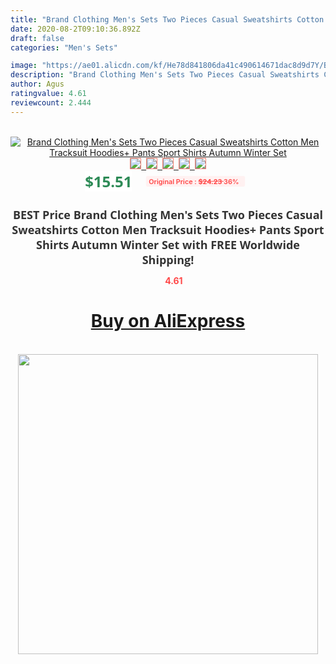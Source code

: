 ```yaml
---
title: "Brand Clothing Men's Sets Two Pieces Casual Sweatshirts Cotton Men Tracksuit Hoodies+ Pants Sport Shirts Autumn Winter Set"
date: 2020-08-2T09:10:36.892Z
draft: false
categories: "Men's Sets"

image: "https://ae01.alicdn.com/kf/He78d841806da41c490614671dac8d9d7Y/Brand-Clothing-Men-s-Sets-Two-Pieces-Casual-Sweatshirts-Cotton-Men-Tracksuit-Hoodies-Pants-Sport-Shirts.png_220x220.png"
description: "Brand Clothing Men's Sets Two Pieces Casual Sweatshirts Cotton Men Tracksuit Hoodies+ Pants Sport Shirts Autumn Winter Set"
author: Agus
ratingvalue: 4.61
reviewcount: 2.444
---
```

<br>
<div style="text-align: center;">
<a href="https://s.click.aliexpress.com/e/_9GR1RJ" target="_blank" rel="nofollow noopener noreferrer"><img alt="Brand Clothing Men's Sets Two Pieces Casual Sweatshirts Cotton Men Tracksuit Hoodies+ Pants Sport Shirts Autumn Winter Set" class="magnifier-image" src="https://ae01.alicdn.com/kf/He78d841806da41c490614671dac8d9d7Y/Brand-Clothing-Men-s-Sets-Two-Pieces-Casual-Sweatshirts-Cotton-Men-Tracksuit-Hoodies-Pants-Sport-Shirts.png_220x220.png_640x640.jpg">
<br>
<img style="border:1px solid salmon" src="https://ae01.alicdn.com/kf/He78d841806da41c490614671dac8d9d7Y/Brand-Clothing-Men-s-Sets-Two-Pieces-Casual-Sweatshirts-Cotton-Men-Tracksuit-Hoodies-Pants-Sport-Shirts.png_120x120.jpg">&nbsp;&nbsp;<img style="border:1px solid salmon" src="https://ae01.alicdn.com/kf/Hfe633958a40149c68b7bb20e37340a5an/Brand-Clothing-Men-s-Sets-Two-Pieces-Casual-Sweatshirts-Cotton-Men-Tracksuit-Hoodies-Pants-Sport-Shirts.png_120x120.jpg">&nbsp;&nbsp;<img style="border:1px solid salmon" src="https://ae01.alicdn.com/kf/H1162061c27e54476aad41f62bcbb8a62F/Brand-Clothing-Men-s-Sets-Two-Pieces-Casual-Sweatshirts-Cotton-Men-Tracksuit-Hoodies-Pants-Sport-Shirts.jpg_120x120.jpg">&nbsp;&nbsp;<img style="border:1px solid salmon" src="https://ae01.alicdn.com/kf/H5e943e5327ae4b7daba0d951d1ca1ae1i/Brand-Clothing-Men-s-Sets-Two-Pieces-Casual-Sweatshirts-Cotton-Men-Tracksuit-Hoodies-Pants-Sport-Shirts.jpg_120x120.jpg">&nbsp;&nbsp;<img style="border:1px solid salmon" src="https://ae01.alicdn.com/kf/Hde08bf0f367e4b70b8ed03925c9d9722d/Brand-Clothing-Men-s-Sets-Two-Pieces-Casual-Sweatshirts-Cotton-Men-Tracksuit-Hoodies-Pants-Sport-Shirts.png_120x120.jpg"></a></div><br0>
<div style="text-align: center;"><span style="background-color: white; border: 0px; box-sizing: border-box; color: seagreen; display: inline-block; font-family: &quot;open sans&quot; , &quot;arial&quot; , &quot;helvetica&quot; , sans-serif , &quot;heiti&quot;; font-size: 24px; font-stretch: inherit; font-weight: 700; line-height: inherit; margin: 0px 10px 0px 0px; padding: 0px; vertical-align: middle;">$15.51 </span>
<span style="background: rgb(255 , 241 , 241); border-radius: 3px; border: 0px; box-sizing: border-box; color: #ff4747; display: inline-block; font-family: inherit; font-size: 12px; font-stretch: inherit; font-style: inherit; font-variant: inherit; font-weight: 600; line-height: inherit; margin: 0px; padding: 2px 5px; transform: scale(0.9); vertical-align: middle;">Original Price : <b style="text-decoration: line-through;">$24.23 </b> 36%&nbsp;&nbsp;</span></div>
<h1 style="color: #333333; display: inline-block; font-family: &quot;open sans&quot; , &quot;arial&quot; , &quot;helvetica&quot; , sans-serif , &quot;heiti&quot;; font-size: 18px; font-stretch: inherit; font-weight: 700; text-align: center;">BEST Price Brand Clothing Men's Sets Two Pieces Casual Sweatshirts Cotton Men Tracksuit Hoodies+ Pants Sport Shirts Autumn Winter Set with FREE Worldwide Shipping!</h1>
<div style="color: #ff4747; text-align: center;">
<img src="https://4.bp.blogspot.com/-M0ZcTcb-5uY/XleCXlxnR4I/AAAAAAAAAEc/OrjgMkXV1oMQFaCRZj5HQwOCBcu3w1FegCPcBGAYYCw/s1600/star.png" style="height: 15px;">&nbsp;<b>4.61</b></div>
<div class="button_cont" align="center"><a class="buynow_a" href="https://s.click.aliexpress.com/e/_9GR1RJ" target="_blank" rel="nofollow noopener noreferrer"><H1>Buy on AliExpress</H1></a></div><br>
<div class="separator" style="clear: both; text-align: center;">
<img src="https://lh3.googleusercontent.com/-pTy5HemUv9M/XlePHvY0dAI/AAAAAAAAAE4/0nX5iRUoIWY8eMW9Dpxeirr157OZliDIgCLcBGAsYHQ/s1600/badge.gif" width="480">
</div>
